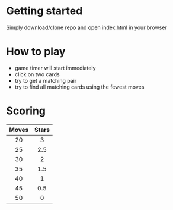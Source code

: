 # Getting started #
Simply download/clone repo and open index.html in your browser

# How to play #
* game timer will start immediately
* click on two cards
* try to get a matching pair
* try to find all matching cards using the fewest moves

# Scoring #

| Moves | Stars  |
|:-----:|:------:|
|   20  |   3    |
|   25  |   2.5  |
|   30  |   2    |
|   35  |   1.5  |
|   40  |   1    |
|   45  |   0.5  |
|   50  |   0    |
